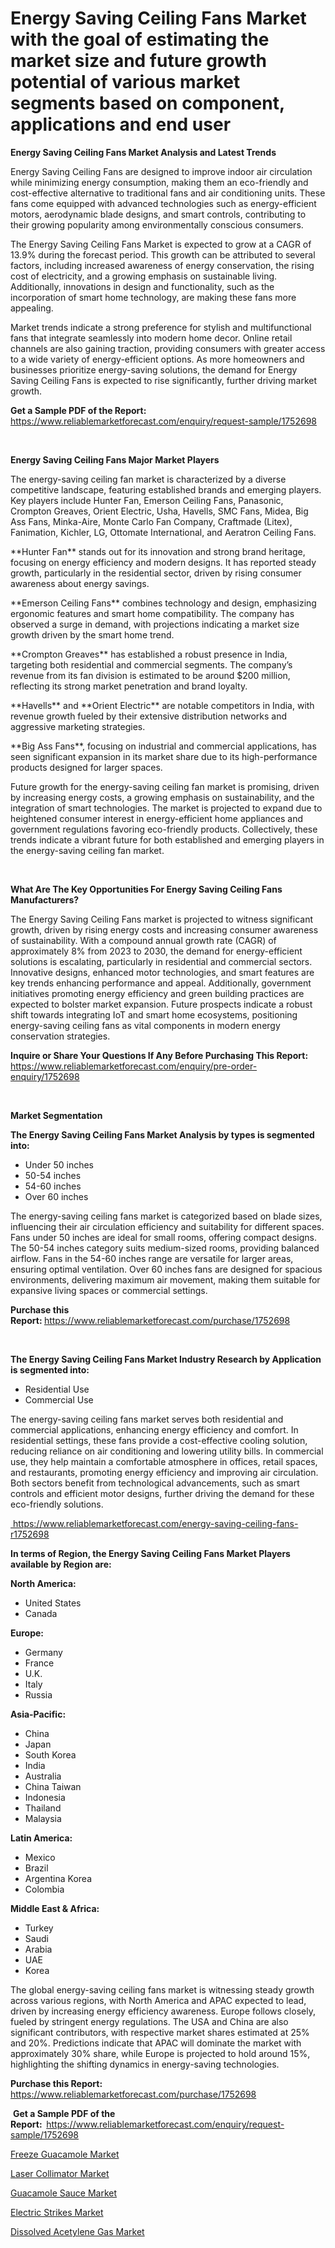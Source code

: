 <p><h1>Energy Saving Ceiling Fans Market with the goal of estimating the market size and future growth potential of various market segments based on component, applications and end user</h1></p><p><strong>Energy Saving Ceiling Fans Market Analysis and Latest Trends</strong></p>
<p><p>Energy Saving Ceiling Fans are designed to improve indoor air circulation while minimizing energy consumption, making them an eco-friendly and cost-effective alternative to traditional fans and air conditioning units. These fans come equipped with advanced technologies such as energy-efficient motors, aerodynamic blade designs, and smart controls, contributing to their growing popularity among environmentally conscious consumers.</p><p>The Energy Saving Ceiling Fans Market is expected to grow at a CAGR of 13.9% during the forecast period. This growth can be attributed to several factors, including increased awareness of energy conservation, the rising cost of electricity, and a growing emphasis on sustainable living. Additionally, innovations in design and functionality, such as the incorporation of smart home technology, are making these fans more appealing. </p><p>Market trends indicate a strong preference for stylish and multifunctional fans that integrate seamlessly into modern home decor. Online retail channels are also gaining traction, providing consumers with greater access to a wide variety of energy-efficient options. As more homeowners and businesses prioritize energy-saving solutions, the demand for Energy Saving Ceiling Fans is expected to rise significantly, further driving market growth.</p></p>
<p><strong>Get a Sample PDF of the Report:&nbsp;</strong> <a href="https://www.reliablemarketforecast.com/enquiry/request-sample/1752698?utm_campaign=2011&utm_medium=2&utm_source=Github&utm_content=ia&utm_term=06032025&utm_id=energy-saving-ceiling-fans">https://www.reliablemarketforecast.com/enquiry/request-sample/1752698</a></p>
<p>&nbsp;</p>
<p><strong>Energy Saving Ceiling Fans Major Market Players</strong></p>
<p><p>The energy-saving ceiling fan market is characterized by a diverse competitive landscape, featuring established brands and emerging players. Key players include Hunter Fan, Emerson Ceiling Fans, Panasonic, Crompton Greaves, Orient Electric, Usha, Havells, SMC Fans, Midea, Big Ass Fans, Minka-Aire, Monte Carlo Fan Company, Craftmade (Litex), Fanimation, Kichler, LG, Ottomate International, and Aeratron Ceiling Fans.</p><p>**Hunter Fan** stands out for its innovation and strong brand heritage, focusing on energy efficiency and modern designs. It has reported steady growth, particularly in the residential sector, driven by rising consumer awareness about energy savings.</p><p>**Emerson Ceiling Fans** combines technology and design, emphasizing ergonomic features and smart home compatibility. The company has observed a surge in demand, with projections indicating a market size growth driven by the smart home trend.</p><p>**Crompton Greaves** has established a robust presence in India, targeting both residential and commercial segments. The company’s revenue from its fan division is estimated to be around $200 million, reflecting its strong market penetration and brand loyalty.</p><p>**Havells** and **Orient Electric** are notable competitors in India, with revenue growth fueled by their extensive distribution networks and aggressive marketing strategies.</p><p>**Big Ass Fans**, focusing on industrial and commercial applications, has seen significant expansion in its market share due to its high-performance products designed for larger spaces.</p><p>Future growth for the energy-saving ceiling fan market is promising, driven by increasing energy costs, a growing emphasis on sustainability, and the integration of smart technologies. The market is projected to expand due to heightened consumer interest in energy-efficient home appliances and government regulations favoring eco-friendly products. Collectively, these trends indicate a vibrant future for both established and emerging players in the energy-saving ceiling fan market.</p></p>
<p>&nbsp;</p>
<p><strong>What Are The Key Opportunities For Energy Saving Ceiling Fans Manufacturers?</strong></p>
<p><p>The Energy Saving Ceiling Fans market is projected to witness significant growth, driven by rising energy costs and increasing consumer awareness of sustainability. With a compound annual growth rate (CAGR) of approximately 8% from 2023 to 2030, the demand for energy-efficient solutions is escalating, particularly in residential and commercial sectors. Innovative designs, enhanced motor technologies, and smart features are key trends enhancing performance and appeal. Additionally, government initiatives promoting energy efficiency and green building practices are expected to bolster market expansion. Future prospects indicate a robust shift towards integrating IoT and smart home ecosystems, positioning energy-saving ceiling fans as vital components in modern energy conservation strategies.</p></p>
<p><strong>Inquire or Share Your Questions If Any Before Purchasing This Report:</strong> <a href="https://www.reliablemarketforecast.com/enquiry/pre-order-enquiry/1752698?utm_campaign=2011&utm_medium=2&utm_source=Github&utm_content=ia&utm_term=06032025&utm_id=energy-saving-ceiling-fans">https://www.reliablemarketforecast.com/enquiry/pre-order-enquiry/1752698</a></p>
<p>&nbsp;</p>
<p><strong>Market Segmentation</strong></p>
<p><strong>The Energy Saving Ceiling Fans Market Analysis by types is segmented into:</strong></p>
<p><ul><li>Under 50 inches</li><li>50-54 inches</li><li>54-60 inches</li><li>Over 60 inches</li></ul></p>
<p><p>The energy-saving ceiling fans market is categorized based on blade sizes, influencing their air circulation efficiency and suitability for different spaces. Fans under 50 inches are ideal for small rooms, offering compact designs. The 50-54 inches category suits medium-sized rooms, providing balanced airflow. Fans in the 54-60 inches range are versatile for larger areas, ensuring optimal ventilation. Over 60 inches fans are designed for spacious environments, delivering maximum air movement, making them suitable for expansive living spaces or commercial settings.</p></p>
<p><strong>Purchase this Report:&nbsp;</strong><a href="https://www.reliablemarketforecast.com/purchase/1752698?utm_campaign=2011&utm_medium=2&utm_source=Github&utm_content=ia&utm_term=06032025&utm_id=energy-saving-ceiling-fans">https://www.reliablemarketforecast.com/purchase/1752698</a></p>
<p>&nbsp;</p>
<p><strong>The Energy Saving Ceiling Fans Market Industry Research by Application is segmented into:</strong></p>
<p><ul><li>Residential Use</li><li>Commercial Use</li></ul></p>
<p><p>The energy-saving ceiling fans market serves both residential and commercial applications, enhancing energy efficiency and comfort. In residential settings, these fans provide a cost-effective cooling solution, reducing reliance on air conditioning and lowering utility bills. In commercial use, they help maintain a comfortable atmosphere in offices, retail spaces, and restaurants, promoting energy efficiency and improving air circulation. Both sectors benefit from technological advancements, such as smart controls and efficient motor designs, further driving the demand for these eco-friendly solutions.</p></p>
<p><a href="https://www.reliablemarketforecast.com/energy-saving-ceiling-fans-r1752698?utm_campaign=2011&utm_medium=2&utm_source=Github&utm_content=ia&utm_term=06032025&utm_id=energy-saving-ceiling-fans">&nbsp;https://www.reliablemarketforecast.com/energy-saving-ceiling-fans-r1752698</a></p>
<p><strong>In terms of Region, the Energy Saving Ceiling Fans Market Players available by Region are:</strong></p>
<p>
    <p> <strong> North America: </strong>
        <ul>
            <li>United States</li>
            <li>Canada</li>
        </ul>
        </p> 
    <p> <strong> Europe: </strong>
        <ul>
            <li>Germany</li>
            <li>France</li>
            <li>U.K.</li>
            <li>Italy</li>
            <li>Russia</li>
        </ul>
        </p> 
    <p> <strong> Asia-Pacific: </strong>
        <ul>
            <li>China</li>
            <li>Japan</li>
            <li>South Korea</li>
            <li>India</li>
            <li>Australia</li>
            <li>China Taiwan</li>
            <li>Indonesia</li>
            <li>Thailand</li>
            <li>Malaysia</li>
        </ul>
        </p> 
    <p> <strong> Latin America: </strong>
        <ul>
            <li>Mexico</li>
            <li>Brazil</li>
            <li>Argentina Korea</li>
            <li>Colombia</li>
        </ul>
        </p> 
    <p> <strong> Middle East & Africa: </strong>
        <ul>
            <li>Turkey</li>
            <li>Saudi</li>
            <li>Arabia</li>
            <li>UAE</li>
            <li>Korea</li>
        </ul>
    </p>
    </p>
<p><p>The global energy-saving ceiling fans market is witnessing steady growth across various regions, with North America and APAC expected to lead, driven by increasing energy efficiency awareness. Europe follows closely, fueled by stringent energy regulations. The USA and China are also significant contributors, with respective market shares estimated at 25% and 20%. Predictions indicate that APAC will dominate the market with approximately 30% share, while Europe is projected to hold around 15%, highlighting the shifting dynamics in energy-saving technologies.</p></p>
<p><strong>Purchase this Report: </strong><a href="https://www.reliablemarketforecast.com/purchase/1752698?utm_campaign=2011&utm_medium=2&utm_source=Github&utm_content=ia&utm_term=06032025&utm_id=energy-saving-ceiling-fans">https://www.reliablemarketforecast.com/purchase/1752698</a></p>
<p>&nbsp;<strong>Get a Sample PDF of the Report:&nbsp;&nbsp;</strong><a href="https://www.reliablemarketforecast.com/enquiry/request-sample/1752698?utm_campaign=2011&utm_medium=2&utm_source=Github&utm_content=ia&utm_term=06032025&utm_id=energy-saving-ceiling-fans">https://www.reliablemarketforecast.com/enquiry/request-sample/1752698</a></p>
<p><strong></strong></p>
<p><p><a href="https://github.com/gaiusmelyna/Market-Research-Report-List-1/blob/main/freeze-guacamole-market.md?utm_campaign=2011&utm_medium=2&utm_source=Github&utm_content=ia&utm_term=06032025&utm_id=energy-saving-ceiling-fans">Freeze Guacamole Market</a></p><p><a href="https://github.com/lickoalyanep/Market-Research-Report-List-1/blob/main/laser-collimator-market.md?utm_campaign=2011&utm_medium=2&utm_source=Github&utm_content=ia&utm_term=06032025&utm_id=energy-saving-ceiling-fans">Laser Collimator Market</a></p><p><a href="https://github.com/pupunhez/Market-Research-Report-List-1/blob/main/guacamole-sauce-market.md?utm_campaign=2011&utm_medium=2&utm_source=Github&utm_content=ia&utm_term=06032025&utm_id=energy-saving-ceiling-fans">Guacamole Sauce Market</a></p><p><a href="https://github.com/miehldobin1w/Market-Research-Report-List-1/blob/main/electric-strikes-market.md?utm_campaign=2011&utm_medium=2&utm_source=Github&utm_content=ia&utm_term=06032025&utm_id=energy-saving-ceiling-fans">Electric Strikes Market</a></p><p><a href="https://github.com/meenafadilkh/Market-Research-Report-List-1/blob/main/dissolved-acetylene-gas-market.md?utm_campaign=2011&utm_medium=2&utm_source=Github&utm_content=ia&utm_term=06032025&utm_id=energy-saving-ceiling-fans">Dissolved Acetylene Gas Market</a></p></p>